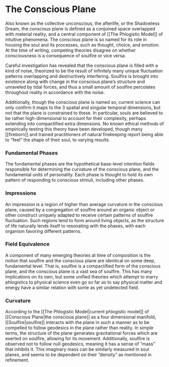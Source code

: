 # The Conscious Plane

Also known as the collective unconscious, the afterlife, or the Shadowless Dream, the conscious plane is defined as a conjoined space overlapped with material reality, and a central component of [[The Phlogistic Model]] of intuitive phenomena. The conscious plane is so named for its role in housing the soul and its processes, such as thought, choice, and emotion. At the time of writing, competing theories disagree on whether consciousness is a consequence of soulfire or vice versa.

Careful investigation has revealed that the conscious plane is filled with a kind of noise, theorized to be the result of infinitely many unique fluctuation patterns overlapping and destructively interfering. Soulfire is brought into existence along with change in the conscious plane’s structure and unraveled by tidal forces, and thus a small amount of soulfire percolates throughout reality in accordance with the noise.

Additionally, though the conscious plane is named so, current science can only confirm it maps to the 3 spatial and singular temporal dimensions, but not that the plane is constrained to these. In particular, souls are believed to be rather high-dimensional to account for their complexity, perhaps extending into compactified extra dimensions. No known ethical methods of empirically testing this theory have been developed, though many [[fireborn]] and trained practitioners of natural firekeeping report being able to “feel” the shape of their soul, to varying results.
### Fundamental Phases

The fundamental phases are the hypothetical base-level intention fields responsible for determining the curvature of the conscious plane, and the fundamental units of personality. Each phase is thought to hold its own pattern of responding to conscious stimuli, including other phases.

### Impressions

An impression is a region of higher than average curvature in the conscious plane, caused by a congregation of soulfire around an organic object or other construct uniquely adapted to receive certain patterns of soulfire fluctuation. Such regions tend to form around living objects, as the structure of life naturally lends itself to resonating with the phases, with each organism favoring different patterns.

### Field Equivalence

A component of many emerging theories at time of composition is the notion that soulfire and the conscious plane are identical on some deep, fundamental level. That is, soulfire is a compactified form of the conscious plane, and the conscious plane is a vast sea of soulfire. This has many implications on its own, but some unified theories which attempt to marry phlogistics to physical science even go so far as to say physical matter and energy have a similar relation with some as yet undetected field.

### Curvature

According to the [[The Phlogistic Model|current phlogistic model]] of [[Conscious Plane|the conscious plane]] as a four dimensional manifold, [[Soulfire|soulfire]] interacts with the plane in such a manner as to be compelled to follow geodesics in the plane rather than reality. In simple terms, the structure of the plane generates gravitational forces which are exerted on soulfire, allowing for its movement. Additionally, soulfire is observed not to follow null geodesics, meaning it has a sense of “mass” that inhibits it. This imaginary mass can be similarly measured in soul planes, and seems to be dependent on their “density” as mentioned in refinement.

